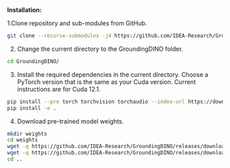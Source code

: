 **Installation:**

1.Clone repository and sub-modules from GitHub.

```bash
git clone --recurse-submodules -j4 https://github.com/IDEA-Research/GroundingDINO.git
```

2. Change the current directory to the GroundingDINO folder.

```bash
cd GroundingDINO/
```

3. Install the required dependencies in the current directory. Choose a PyTorch version that is the same as your Cuda version. Current instructions are for Cuda 12.1.

```bash
pip install --pre torch torchvision torchaudio --index-url https://download.pytorch.org/whl/nightly/cu121
pip install -e .
```

4. Download pre-trained model weights.

```bash
mkdir weights
cd weights
wget -q https://github.com/IDEA-Research/GroundingDINO/releases/download/v0.1.0-alpha/groundingdino_swint_ogc.pth
wget -q https://github.com/IDEA-Research/GroundingDINO/releases/download/v0.1.0-alpha2/groundingdino_swinb_cogcoor.pth
cd ..
```
